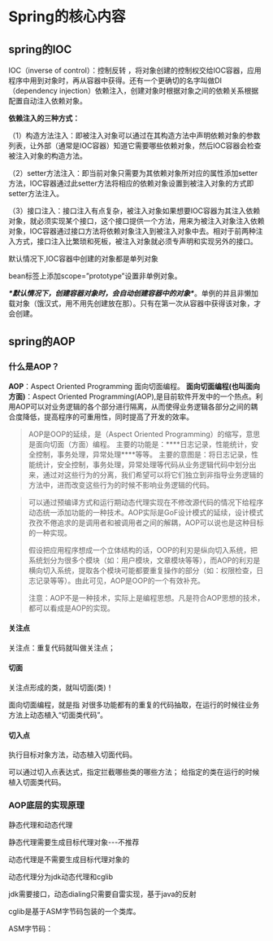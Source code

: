 # Spring的核心内容

## spring的IOC

IOC（inverse of control）：控制反转 ，将对象创建的控制权交给IOC容器，应用程序中用到对象时，再从容器中获得。还有一个更确切的名字叫做DI（dependency injection）依赖注入，创建对象时根据对象之间的依赖关系根据配置自动注入依赖对象。

 

**依赖注入的三种方式：**

（1）构造方法注入：即被注入对象可以通过在其构造方法中声明依赖对象的参数列表，让外部（通常是IOC容器）知道它需要哪些依赖对象，然后IOC容器会检查被注入对象的构造方法。

（2）setter方法注入：即当前对象只需要为其依赖对象所对应的属性添加setter方法，IOC容器通过此setter方法将相应的依赖对象设置到被注入对象的方式即setter方法注入。

（3）接口注入：接口注入有点复杂，被注入对象如果想要IOC容器为其注入依赖对象，就必须实现某个接口，这个接口提供一个方法，用来为被注入对象注入依赖对象，IOC容器通过接口方法将依赖对象注入到被注入对象中去。相对于前两种注入方式，接口注入比繁琐和死板，被注入对象就必须专声明和实现另外的接口。

 

默认情况下,IOC容器中创建的对象都是单列对象

bean标签上添加scope=”prototype”设置非单例对象。

 

***\*默认情况下，创建容器对象时，会自动创建容器中的对象\****。单例的并且非懒加载对象（饿汉式，用不用先创建放在那）。只有在第一次从容器中获得该对象，才会创建。

## spring的AOP

### 什么是AOP？

**AOP**：Aspect Oriented Programming 面向切面编程。
**面向切面编程(也叫面向方面)**：Aspect Oriented Programming(AOP),是目前软件开发中的一个热点。利用AOP可以对业务逻辑的各个部分进行隔离，从而使得业务逻辑各部分之间的耦合度降低，提高程序的可重用性，同时提高了开发的效率。

> AOP是OOP的延续，是（Aspect Oriented Programming）的缩写，意思是面向切面（方面）编程。
> 主要的功能是：***\*日志记录，性能统计，安全控制，事务处理，异常处理\****等等。
> 主要的意图是：将日志记录，性能统计，安全控制，事务处理，异常处理等代码从业务逻辑代码中划分出来，通过对这些行为的分离，我们希望可以将它们独立到非指导业务逻辑的方法中，进而改变这些行为的时候不影响业务逻辑的代码。

> 可以通过预编译方式和运行期动态代理实现在不修改源代码的情况下给程序动态统一添加功能的一种技术。AOP实际是GoF设计模式的延续，设计模式孜孜不倦追求的是调用者和被调用者之间的解耦，AOP可以说也是这种目标的一种实现。
>
> 假设把应用程序想成一个立体结构的话，OOP的利刃是纵向切入系统，把系统划分为很多个模块（如：用户模块，文章模块等等），而AOP的利刃是横向切入系统，提取各个模块可能都要重复操作的部分（如：权限检查，日志记录等等）。由此可见，AOP是OOP的一个有效补充。
>
> 注意：AOP不是一种技术，实际上是编程思想。凡是符合AOP思想的技术，都可以看成是AOP的实现。

#### 关注点

关注点：重复代码就叫做关注点；

#### 切面

关注点形成的类，就叫切面(类)！

面向切面编程，就是指 对很多功能都有的重复的代码抽取，在运行的时候往业务方法上动态植入“切面类代码”。

#### 切入点

执行目标对象方法，动态植入切面代码。

可以通过切入点表达式，指定拦截哪些类的哪些方法； 给指定的类在运行的时候植入切面类代码。

### AOP底层的实现原理

静态代理和动态代理

静态代理需要生成目标代理对象---不推荐

动态代理是不需要生成目标代理对象的

动态代理分为jdk动态代理和cglib

jdk需要接口，动态dialing只需要自雷实现，基于java的反射

cglib是基于ASM字节码包装的一个类库。

ASM字节码：